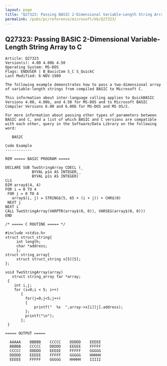 ```yaml
---
layout: page
title: "Q27323: Passing BASIC 2-Dimensional Variable-Length String Array to C"
permalink: /pubs/pc/reference/microsoft/kb/Q27323/
---
```


## Q27323: Passing BASIC 2-Dimensional Variable-Length String Array to C

	Article: Q27323
	Version(s): 4.00 4.00b 4.50
	Operating System: MS-DOS
	Flags: ENDUSER | B_BasicCom S_C S_QuickC
	Last Modified: 6-NOV-1989
	
	The following example demonstrates how to pass a two-dimensional array
	of variable-length strings from compiled BASIC to Microsoft C.
	
	This information about inter-language calling applies to QuickBASIC
	Versions 4.00, 4.00b, and 4.50 for MS-DOS and to Microsoft BASIC
	Compiler Versions 6.00 and 6.00b for MS-DOS and MS OS/2.
	
	For more information about passing other types of parameters between
	BASIC and C, and a list of which BASIC and C versions are compatible
	with each other, query in the Software/Data Library on the following
	word:
	
	   BAS2C
	
	Code Example
	------------
	
	REM ===== BASIC PROGRAM =====
	
	DECLARE SUB TwoStringArray CDECL (_
	            BYVAL p1o AS INTEGER,_
	            BYVAL p1s AS INTEGER)
	CLS
	DIM array$(4, 4)
	FOR i = 0 TO 4
	 FOR j = 0 TO 4
	   array$(i, j) = STRING$(5, 65 + (i + j)) + CHR$(0)
	 NEXT j
	NEXT i
	CALL TwoStringArray(VARPTR(array$(0, 0)), VARSEG(array$(0, 0)))
	END
	
	/* ===== C ROUTINE ===== */
	
	#include <stdio.h>
	struct struct_string{
	     int length;
	     char *address;
	     };
	struct string_array{
	     struct struct_string x[5][5];
	};
	
	void TwoStringArray(array)
	   struct string_array far *array;
	 {
	    int i,j;
	    for (i=0;i < 5; i++)
	       {
	         for(j=0;j<5;j++)
	         {
	             printf("  %s  ",array->x[i][j].address);
	         };
	         printf("\n");
	       };
	 }
	
	===== OUTPUT =====
	
	  AAAAA    BBBBB    CCCCC    DDDDD    EEEEE
	  BBBBB    CCCCC    DDDDD    EEEEE    FFFFF
	  CCCCC    DDDDD    EEEEE    FFFFF    GGGGG
	  DDDDD    EEEEE    FFFFF    GGGGG    HHHHH
	  EEEEE    FFFFF    GGGGG    HHHHH    IIIII
